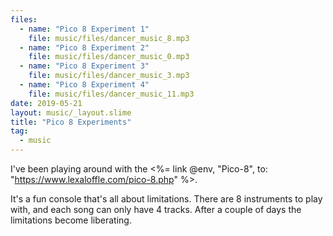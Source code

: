 ```yaml
---
files:
  - name: "Pico 8 Experiment 1"
    file: music/files/dancer_music_8.mp3
  - name: "Pico 8 Experiment 2"
    file: music/files/dancer_music_0.mp3
  - name: "Pico 8 Experiment 3"
    file: music/files/dancer_music_3.mp3
  - name: "Pico 8 Experiment 4"
    file: music/files/dancer_music_11.mp3
date: 2019-05-21
layout: music/_layout.slime
title: "Pico 8 Experiments"
tag:
  - music
---
```


I've been playing around with the <%= link @env, "Pico-8", to:
"https://www.lexaloffle.com/pico-8.php" %>.

It's a fun console that's all
about limitations. There are 8 instruments to play with, and each song can
only have 4 tracks. After a couple of days the limitations become
liberating.

